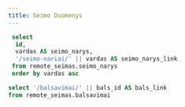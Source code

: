 ```yaml
---
title: Seimo Duomenys
---
```


```sql seimo_narys
 select
  id,
  vardas AS seimo_narys,
  '/seimo-nariai/' || vardas AS seimo_narys_link
 from remote_seimas.seimo_narys
 order by vardas asc
 ```
<DataTable
  data={seimo_narys}
  link=seimo_narys_link
  search=true
/>

```sql balsavimai
select '/balsavimai/' || bals_id AS bals_link
from remote_seimas.balsavimai
```